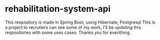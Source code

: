 # rehabilitation-system-api
This respository is made in Spring Boot, using Hibernate, Postgresql
This is a project to recrutiers can see some of my work, I'll be updating this respositories with some uses cases.
Thanks you for everithing.
